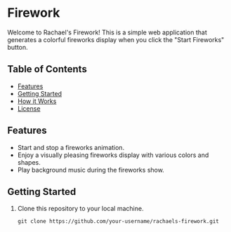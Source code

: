 # Firework

Welcome to Rachael's Firework! This is a simple web application that generates a colorful fireworks display when you click the "Start Fireworks" button.

## Table of Contents
- [Features](#features)
- [Getting Started](#getting-started)
- [How it Works](#how-it-works)
- [License](#license)

## Features
- Start and stop a fireworks animation.
- Enjoy a visually pleasing fireworks display with various colors and shapes.
- Play background music during the fireworks show.

## Getting Started
1. Clone this repository to your local machine.
   ```shell
   git clone https://github.com/your-username/rachaels-firework.git
